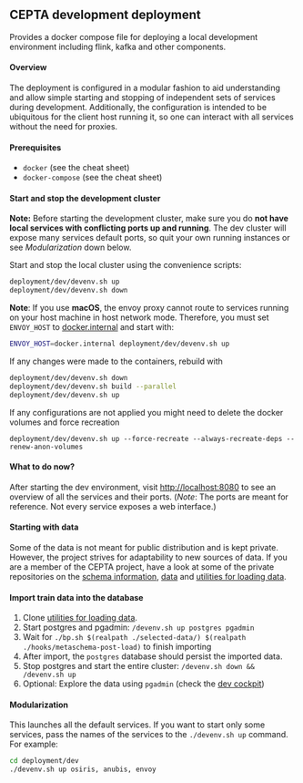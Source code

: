## CEPTA development deployment

Provides a docker compose file for deploying a local development environment including flink, kafka and other components.

#### Overview
The deployment is configured in a modular fashion to aid 
understanding and allow simple starting and stopping of independent sets
of services during development. Additionally, the configuration
is intended to be ubiquitous for the client host running it, so one 
can interact with all services without the need for proxies.

#### Prerequisites
- `docker` (see the cheat sheet)
- `docker-compose` (see the cheat sheet)

#### Start and stop the development cluster
__Note:__ Before starting the development cluster, make sure 
you do __not have local services with conflicting ports up and running__.
The dev cluster will expose many services default ports, so quit
your own running instances or see _Modularization_ down below.

Start and stop the local cluster using the convenience scripts:
```bash
deployment/dev/devenv.sh up
deployment/dev/devenv.sh down
```

**Note**: If you use **macOS**, the envoy proxy cannot route to services running on your
host machine in host network mode. Therefore, you must set `ENVOY_HOST` to
[docker.internal](docker.internal) and start with:
```bash
ENVOY_HOST=docker.internal deployment/dev/devenv.sh up
```

If any changes were made to the containers, rebuild with
```bash
deployment/dev/devenv.sh down
deployment/dev/devenv.sh build --parallel
deployment/dev/devenv.sh up
```
If any configurations are not applied you might need to delete 
the docker volumes and force recreation
```
deployment/dev/devenv.sh up --force-recreate --always-recreate-deps --renew-anon-volumes
```

#### What to do now?
After starting the dev environment, visit 
[http://localhost:8080](http://localhost:8080) to see an overview 
of all the services and their ports. (*Note*: The ports are meant for 
reference. Not every service exposes a web interface.)

#### Starting with data
Some of the data is not meant for public distribution and is kept private.
However, the project strives for adaptability to new sources of data.
If you are a member of the CEPTA project, have a look at some of the private repositories 
on the [schema information](https://gitlab.hpi.de/cepta/meta_schema),
[data](https://gitlab.hpi.de/cepta/synfioo-data) 
and [utilities for loading data](https://gitlab.hpi.de/cepta/bp-data-helper).

#### Import train data into the database
1. Clone [utilities for loading data](https://gitlab.hpi.de/cepta/bp-data-helper).
2. Start postgres and pgadmin: `/devenv.sh up postgres pgadmin`
3. Wait for `./bp.sh $(realpath ./selected-data/) $(realpath ./hooks/metaschema-post-load)` to finish importing
4. After import, the `postgres` database should persist the imported data.
5. Stop postgres and start the entire cluster: `/devenv.sh down && /devenv.sh up`
6. Optional: Explore the data using `pgadmin` (check the [dev cockpit](http://localhost:8080))

#### Modularization
This launches all the default services.
If you want to start only some services, pass the names of the services 
to the `./devenv.sh up` command. For example:
```bash
cd deployment/dev
./devenv.sh up osiris, anubis, envoy
```
